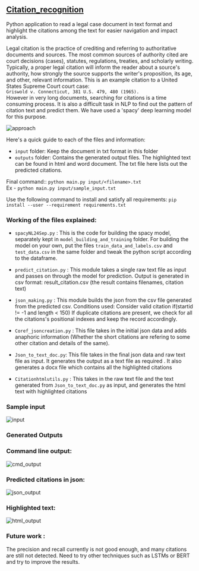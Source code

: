 ## [Citation_recognition](https://github.com/RiteshKH/Citation_recognition)
Python application to read a legal case document in text format and highlight the citations among the text for easier navigation and impact analysis.

Legal citation is the practice of crediting and referring to authoritative documents and sources. The most common sources of authority cited are court decisions (cases), statutes, regulations, treaties, and scholarly writing.
Typically, a proper legal citation will inform the reader about a source's authority, how strongly the source supports the writer's proposition, its age, and other, relevant information. This is an example citation to a United States Supreme Court court case:
<br /> `Griswold v. Connecticut, 381 U.S. 479, 480 (1965).`
<br />However in very long documents, searching for citations is a time consuming process. It is also a difficult task in NLP to find out the pattern of citation text and predict them. We have used a 'spacy' deep learning model for this purpose.

![approach](https://user-images.githubusercontent.com/38212000/68930565-add2c300-07b4-11ea-9a06-4757945917b9.JPG)

Here's a quick guide to each of the files and information:

* `input` folder: Keep the document in txt format in this folder
* `outputs` folder: Contains the generated output files. The highlighted text can be found in html and word document. The txt file here lists out the predicted citations.

Final command:: `python main.py input/<filename>.txt`
<br />Ex - `python main.py input/sample_input.txt`

Use the following command to install and satisfy all requirements:
`pip install --user --requirement requirements.txt`

### Working of the files explained: 

* `spacyNL24Sep.py` : This is the code for building the spacy model, separately kept in `model_building_and_training` folder. For building the model on your own, put the files `train_data_and_labels.csv` and `test_data.csv` in the same folder and tweak the python script according to the dataframe.

* `predict_citation.py` : This module takes a single raw text file as input and passes on through the model for prediction. Output is generated in csv format: result_citation.csv
(the result contains filenames, citation text)

* `json_making.py` : This module builds the json from the csv file generated from the predicted csv.
Conditions used: Consider valid citation if(startid != -1 and length < 150)
If duplicate citations are present, we check for all the citations's positional indexes and keep the record accordingly.

* `Coref_jsoncreation.py` :  This file takes in the initial json data and adds anaphoric information (Whether the short citations are refering to some other citation and details of the same).

* `Json_to_text_doc.py`: This file takes in the final json data and raw text file as input. It generates the output as a text file as required . It also generates a docx file which contains all the highlighted citations

* `Citationhtmlutils.py` : This takes in the raw text file and the text generated from `Json_to_text_doc.py` as input, and generates the html text with highlighted citations 

### Sample input
![input](https://user-images.githubusercontent.com/38212000/68931813-541fc800-07b7-11ea-85c1-7b1ea7592bd5.JPG)
### Generated Outputs
### Command line output:
![cmd_output](https://user-images.githubusercontent.com/38212000/68931897-83ced000-07b7-11ea-8e56-842d03e25ae3.JPG)
<br /> 
### Predicted citations in json:
![json_output](https://user-images.githubusercontent.com/38212000/68932100-eaec8480-07b7-11ea-8877-632c07075271.JPG)
<br /> 
### Highlighted text:
![html_output](https://user-images.githubusercontent.com/38212000/68932142-ffc91800-07b7-11ea-9734-559f6e00bf65.JPG)

### Future work : 
The precision and recall currently is not good enough, and many citations are still not detected.
Need to try other techniques such as LSTMs or BERT and try to improve the results. 
